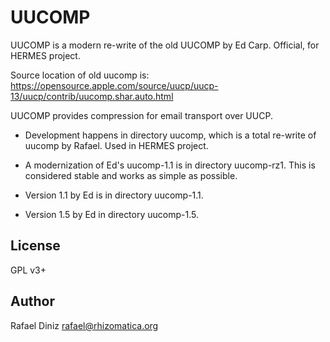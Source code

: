 # UUCOMP

UUCOMP is a modern re-write of the old UUCOMP by Ed Carp. Official, for HERMES project.

Source location of old uucomp is: https://opensource.apple.com/source/uucp/uucp-13/uucp/contrib/uucomp.shar.auto.html

UUCOMP provides compression for email transport over UUCP.

* Development happens in directory uucomp, which is a total re-write of
  uucomp by Rafael. Used in HERMES project.

* A modernization of Ed's uucomp-1.1 is in directory uucomp-rz1. This is
  considered stable and works as simple as possible.

* Version 1.1 by Ed is in directory uucomp-1.1.

* Version 1.5 by Ed in directory uucomp-1.5.

## License

GPL v3+

## Author

Rafael Diniz <rafael@rhizomatica.org>
